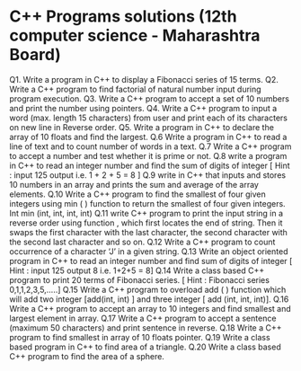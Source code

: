 # C++ Programs solutions (12th computer science - Maharashtra Board)

Q1. Write a program in C++ to display a Fibonacci series of 15 terms.
Q2. Write a C++ program to find factorial of natural number input during program execution.
Q3. Write a C++ program to accept a set of 10 numbers and print the number using pointers.
Q4. Write a C++ program to input a word (max. length 15 characters) from user and print each of its characters on new line in Reverse order.
Q5. Write a program in C++ to declare the array of 10 floats and find the largest.
Q.6 Write a program in C++ to read a line of text and to count number of words in a text.
Q.7 Write a C++ program to accept a number and test whether it is prime or not.
Q.8 write a program in C++ to read an integer number and find the sum of digits of integer [ Hint : input 125 output i.e. 1 + 2 + 5 = 8 ]
Q.9 write in C++ that inputs and stores 10 numbers in an array and prints the sum and average of the array elements.
Q.10 Write a C++ program to find the smallest of four given integers using min ( ) function to return the smallest of four given integers. Int min (int, int, int, int)
Q.11 write C++ program to print the input string in a reverse order using function , which first locates the end of string. Then it swaps the first character with the last character, the second character with the second last character and so on.
Q.12 Write a C++ program to count occurrence of a character ‘J’ in a given string.
Q.13 Write an object oriented program in C++ to read an integer number and find sum of digits of integer [ Hint : input 125 output 8 i.e. 1+2+5 = 8]
Q.14 Write a class based C++ program to print 20 terms of Fibonacci series. [ Hint : Fibonacci series 0,1,1,2,3,5,…..]
Q.15 Write a C++ program to overload add ( ) function which will add two integer [add(int, int) ] and three integer [ add (int, int, int)].
Q.16 Write a C++ program to accept an array to 10 integers and find smallest and largest element in array.
Q.17 Write a C++ program to accept a sentence (maximum 50 characters) and print sentence in reverse.
Q.18 Write a C++ program to find smallest in array of 10 floats pointer.
Q.19 Write a class based program in C++ to find area of a triangle.
Q.20 Write a class based C++ program to find the area of a sphere.
